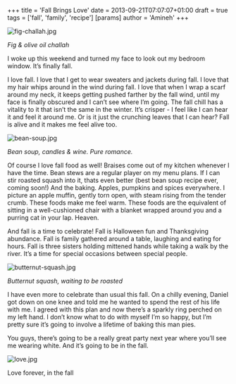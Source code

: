+++
title = 'Fall Brings Love'
date = 2013-09-21T07:07:07+01:00
draft = true
tags = ['fall', 'family', 'recipe']
[params]
author = 'Amineh'
+++


![fig-challah.jpg](/fig-challah.jpg)

*Fig & olive oil challah*

I woke up this weekend and turned my face to look out my bedroom window. It’s finally fall.

I love fall. I love that I get to wear sweaters and jackets during fall. I love that my hair whips around in the wind
during fall. I love that when I wrap a scarf around my neck, it keeps getting pushed farther by the fall wind, until my
face is finally obscured and I can’t see where I’m going. The fall chill has a vitality to it that isn’t the same in the
winter. It’s crisper - I feel like I can hear it and feel it around me. Or is it just the crunching leaves that I can
hear? Fall is alive and it makes me feel alive too.

![bean-soup.jpg](/bean-soup.jpg)

*Bean soup, candles & wine. Pure romance.*

Of course I love fall food as well!  Braises come out of my kitchen whenever I have the time. Bean stews are a regular
player on my menu plans. If I can stir roasted squash into it, thats even better (best bean soup recipe ever, coming
soon!)  And the baking. Apples, pumpkins and spices everywhere. I picture an apple muffin, gently torn open, with steam
rising from the tender crumb. These foods make me feel warm. These foods are the equivalent of sitting in a
well-cushioned chair with a blanket wrapped around you and a purring cat in your lap. Heaven.

And fall is a time to celebrate!  Fall is Halloween fun and Thanksgiving abundance. Fall is family gathered around a
table, laughing and eating for hours. Fall is three sisters holding mittened hands while taking a walk by the river.
It’s a time for special occasions between special people.

![butternut-squash.jpg](/butternut-squash.jpg)

*Butternut squash, waiting to be roasted*

I have even more to celebrate than usual this fall. On a chilly evening, Daniel got down on one knee and told me he
wanted to spend the rest of his life with me. I agreed with this plan and now there’s a sparkly ring perched on my left
hand. I don’t know what to do with myself I’m so happy, but I’m pretty sure it’s going to involve a lifetime of baking
this man pies.

You guys, there’s going to be a really great party next year where you’ll see me wearing white. And it’s going to be in
the fall.

![love.jpg](/love.jpg)

Love forever, in the fall
